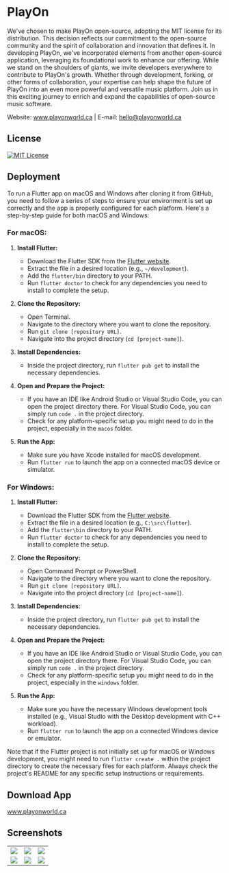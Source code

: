 
# PlayOn

We've chosen to make PlayOn open-source, adopting the MIT license for its distribution. This decision reflects our commitment to the open-source community and the spirit of collaboration and innovation that defines it. In developing PlayOn, we've incorporated elements from another open-source application, leveraging its foundational work to enhance our offering. While we stand on the shoulders of giants, we invite developers everywhere to contribute to PlayOn's growth. Whether through development, forking, or other forms of collaboration, your expertise can help shape the future of PlayOn into an even more powerful and versatile music platform. Join us in this exciting journey to enrich and expand the capabilities of open-source music software.

Website: www.playonworld.ca | 
E-mail: hello@playonworld.ca


## License
[![MIT License](https://img.shields.io/badge/License-MIT-green.svg)](https://choosealicense.com/licenses/mit/)



## Deployment

To run a Flutter app on macOS and Windows after cloning it from GitHub, you need to follow a series of steps to ensure your environment is set up correctly and the app is properly configured for each platform. Here's a step-by-step guide for both macOS and Windows:

### For macOS:

1. **Install Flutter:**
   - Download the Flutter SDK from the [Flutter website](https://flutter.dev/docs/get-started/install/macos).
   - Extract the file in a desired location (e.g., `~/development`).
   - Add the `flutter/bin` directory to your PATH.
   - Run `flutter doctor` to check for any dependencies you need to install to complete the setup.

2. **Clone the Repository:**
   - Open Terminal.
   - Navigate to the directory where you want to clone the repository.
   - Run `git clone [repository URL]`.
   - Navigate into the project directory (`cd [project-name]`).

3. **Install Dependencies:**
   - Inside the project directory, run `flutter pub get` to install the necessary dependencies.

4. **Open and Prepare the Project:**
   - If you have an IDE like Android Studio or Visual Studio Code, you can open the project directory there. For Visual Studio Code, you can simply run `code .` in the project directory.
   - Check for any platform-specific setup you might need to do in the project, especially in the `macos` folder.

5. **Run the App:**
   - Make sure you have Xcode installed for macOS development.
   - Run `flutter run` to launch the app on a connected macOS device or simulator.

### For Windows:

1. **Install Flutter:**
   - Download the Flutter SDK from the [Flutter website](https://flutter.dev/docs/get-started/install/windows).
   - Extract the file in a desired location (e.g., `C:\src\flutter`).
   - Add the `flutter\bin` directory to your PATH.
   - Run `flutter doctor` to check for any dependencies you need to install to complete the setup.

2. **Clone the Repository:**
   - Open Command Prompt or PowerShell.
   - Navigate to the directory where you want to clone the repository.
   - Run `git clone [repository URL]`.
   - Navigate into the project directory (`cd [project-name]`).

3. **Install Dependencies:**
   - Inside the project directory, run `flutter pub get` to install the necessary dependencies.

4. **Open and Prepare the Project:**
   - If you have an IDE like Android Studio or Visual Studio Code, you can open the project directory there. For Visual Studio Code, you can simply run `code .` in the project directory.
   - Check for any platform-specific setup you might need to do in the project, especially in the `windows` folder.

5. **Run the App:**
   - Make sure you have the necessary Windows development tools installed (e.g., Visual Studio with the Desktop development with C++ workload).
   - Run `flutter run` to launch the app on a connected Windows device or emulator.

Note that if the Flutter project is not initially set up for macOS or Windows development, you might need to run `flutter create .` within the project directory to create the necessary files for each platform. Always check the project's README for any specific setup instructions or requirements.



## Download App

www.playonworld.ca


## Screenshots


<table style="width: 50%;">
<tbody>
<tr>
<td><img src="https://github.com/Shentia/PlayonWorld/assets/19757691/fc506b81-51ad-403d-b6f5-83d38521958c"></td>
<td><img src="https://github.com/Shentia/PlayonWorld/assets/19757691/3b55e268-5231-494b-abdc-6db1509c6d2b"></td>
<td><img src="https://github.com/Shentia/PlayonWorld/assets/19757691/9cf188a2-513e-4763-a43a-d83bb08cf8bd"></td>
   
</tr>
<tr>
<td><img src="https://github.com/Shentia/PlayonWorld/assets/19757691/d0a72f44-b180-4ac4-8f60-c9b51e68879c"></td>
<td><img src="https://github.com/Shentia/PlayonWorld/assets/19757691/18901222-38c8-46eb-bdad-b22aaf781e36"></td>
<td><img src="https://github.com/Shentia/PlayonWorld/assets/19757691/57bb0c2e-1cec-4093-aea1-fb0a2e4d18c1"></td>
</tr>

</tbody>
</table>
